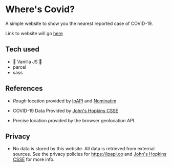 
# Where's Covid?

A simple website to show you the nearest reported case of COVID-19.

Link to website will go [here]('https://google.com')


## Tech used

* 🍦 Vanilla JS 🍦
* parcel
* sass

## References

* *Rough* location provided by [IpAPI](https://ipapi.com) and [Nominatim](https://nominatim.openstreetmap.org/)

* COVID-19 Data Provided by [John's Hopkins CSSE](https://gisanddata.maps.arcgis.com/apps/opsdashboard/index.html#/bda7594740fd40299423467b48e9ecf6)

* Precise location provided by the browser geolocation API.

## Privacy

* No data is stored by this website.  All data is retrieved from external sources.  See the privacy policies for https://ipapi.co and [John's Hopkins CSSE](https://gisanddata.maps.arcgis.com/apps/opsdashboard/index.html#/bda7594740fd40299423467b48e9ecf6) for more info.

